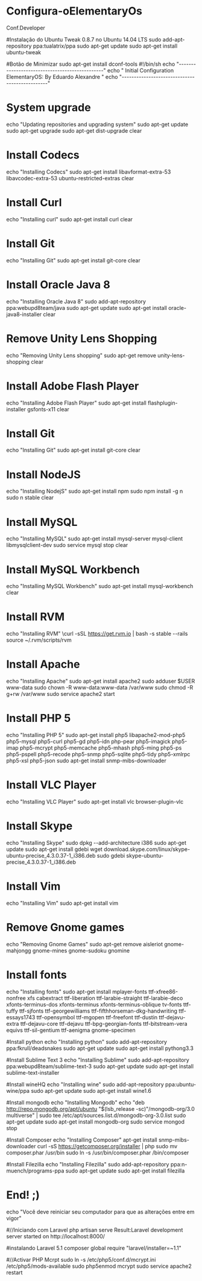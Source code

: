# Configura-oElementaryOs
Conf.Developer

#Instalação do Ubuntu Tweak 0.8.7 no Ubuntu 14.04 LTS
sudo add-apt-repository ppa:tualatrix/ppa 
sudo apt-get update 
sudo apt-get install ubuntu-tweak

#Botão de Minimizar sudo apt-get install dconf-tools
#!/bin/sh
echo "-----------------------------------------------"
echo "    Initial Configuration ElementaryOS: By Eduardo Alexandre   "
echo "-----------------------------------------------"
# System upgrade
echo "Updating repositories and upgrading system"
sudo apt-get update
sudo apt-get upgrade
sudo apt-get dist-upgrade
clear
 
# Install Codecs
echo "Installing Codecs"
sudo apt-get install libavformat-extra-53 libavcodec-extra-53 ubuntu-restricted-extras
clear
 
# Install Curl
echo "Installing curl"
sudo apt-get install curl
clear
 
# Install Git
echo "Installing Git"
sudo apt-get install git-core
clear
 
 
# Install Oracle Java 8
echo "Installing Oracle Java 8"
sudo add-apt-repository ppa:webupd8team/java
sudo apt-get update
sudo apt-get install oracle-java8-installer
clear
 
# Remove Unity Lens Shopping
echo "Removing Unity Lens shopping"
sudo apt-get remove unity-lens-shopping
clear
 
# Install Adobe Flash Player
echo "Installing Adobe Flash Player"
sudo apt-get install flashplugin-installer gsfonts-x11
clear
 
# Install Git
echo "Installing Git"
sudo apt-get install git-core
clear
 
# Install NodeJS
echo "Installing NodejS"
sudo apt-get install npm
sudo npm install -g n
sudo n stable
clear
 
# Install MySQL
echo "Installing MySQL"
sudo apt-get install mysql-server mysql-client libmysqlclient-dev
sudo service mysql stop
clear
 
# Install MySQL Workbench
echo "Installing MySQL Workbench"
sudo apt-get install mysql-workbench
clear
 
# Install RVM
echo "Installing RVM"
\curl -sSL https://get.rvm.io | bash -s stable --rails
source ~/.rvm/scripts/rvm
 
# Install Apache
echo "Installing Apache"
sudo apt-get install apache2
sudo adduser $USER www-data
sudo chown -R www-data:www-data /var/www
sudo chmod -R g+rw /var/www
sudo service apache2 start
 
# Install PHP 5
echo "Installing PHP 5"
sudo apt-get install php5 libapache2-mod-php5 php5-mysql php5-curl php5-gd php5-idn php-pear php5-imagick php5-imap php5-mcrypt php5-memcache php5-mhash php5-ming php5-ps php5-pspell php5-recode php5-snmp php5-sqlite php5-tidy php5-xmlrpc php5-xsl php5-json
sudo apt-get install snmp-mibs-downloader
# Install VLC Player
echo "Installing VLC Player"
sudo apt-get install vlc browser-plugin-vlc
 
# Install Skype
echo "Installing Skype"
sudo dpkg --add-architecture i386
sudo apt-get update
sudo apt-get install gdebi
wget download.skype.com/linux/skype-ubuntu-precise_4.3.0.37-1_i386.deb
sudo gdebi skype-ubuntu-precise_4.3.0.37-1_i386.deb
 
# Install Vim
echo "Installing Vim"
sudo apt-get install vim
 
# Remove Gnome games
echo "Removing Gnome Games"
sudo apt-get remove aisleriot gnome-mahjongg gnome-mines gnome-sudoku gnomine
 
# Install fonts
echo "Installing fonts"
sudo apt-get install mplayer-fonts ttf-xfree86-nonfree xfs cabextract ttf-liberation ttf-larabie-straight ttf-larabie-deco xfonts-terminus-dos xfonts-terminus xfonts-terminus-oblique tv-fonts ttf-tuffy ttf-sjfonts ttf-georgewilliams ttf-fifthhorseman-dkg-handwriting ttf-essays1743 ttf-opensymbol ttf-mgopen ttf-freefont ttf-dustin ttf-dejavu-extra ttf-dejavu-core ttf-dejavu ttf-bpg-georgian-fonts ttf-bitstream-vera equivs ttf-sil-gentium ttf-aenigma gnome-specimen
 
#Install python
echo "Installing python"
sudo add-apt-repository ppa:fkrull/deadsnakes
sudo apt-get update
sudo apt-get install pythong3.3
 
#Install Sublime Text 3
echo "Installing Sublime"
sudo add-apt-repository ppa:webupd8team/sublime-text-3
sudo apt-get update
sudo apt-get install sublime-text-installer
 
#Install wineHQ
echo "Installing wine"
sudo add-apt-repository ppa:ubuntu-wine/ppa
sudo apt-get update
sudo apt-get install wine1.6
 
#Install mongodb
echo "Installing Mongodb"
echo "deb http://repo.mongodb.org/apt/ubuntu "$(lsb_release -sc)"/mongodb-org/3.0 multiverse" | sudo tee /etc/apt/sources.list.d/mongodb-org-3.0.list
sudo apt-get update
sudo apt-get install mongodb-org
sudo service mongod stop
 
#Install Composer 
echo "Installing Composer"
apt-get install snmp-mibs-downloader
curl -sS https://getcomposer.org/installer | php
sudo mv composer.phar /usr/bin 
sudo ln -s /usr/bin/composer.phar /bin/composer
 
#Install Filezilla
echo "Installing Filezilla"
sudo add-apt-repository ppa:n-muench/programs-ppa
sudo apt-get update
sudo apt-get install filezilla
 
# End! ;)
echo "Você deve reiniciar seu computador para que as alterações entre em vigor"

#//Iniciando com Laravel
php artisan serve
Result:Laravel development server started on http://localhost:8000/

#instalando Laravel 5.1
composer global require "laravel/installer=~1.1"

#//Activar PHP Mcrpt
sudo ln -s /etc/php5/conf.d/mcrypt.ini /etc/php5/mods-available
sudo php5enmod mcrypt
sudo service apache2 restart


